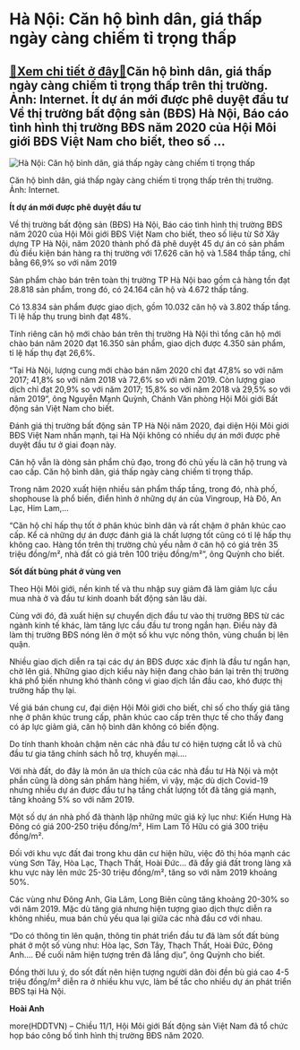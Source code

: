 Hà Nội: Căn hộ bình dân, giá thấp ngày càng chiếm tỉ trọng thấp
===================================================================

[:gift:Xem chi tiết ở đây:gift:](https://hddtvn.com/ha-noi-can-ho%cc%a3-binh-dan-gia-thap-ngay-cang-chiem-ti-trong-thap/)Căn hộ bình dân, giá thấp ngày càng chiếm tỉ trọng thấp trên thị trường. Ảnh: Internet. Ít dự án mới được phê duyệt đầu tư Về thị trường bất động sản (BĐS) Hà Nội, Báo cáo tình hình thị trường BĐS năm 2020 của Hội Môi giới BĐS Việt Nam cho biết, theo số …
------------------------------------------------------------------------------------------------------------------------------------------------------------------------------------------------------------------------------------------------------------------------





![Hà Nội: Căn hộ bình dân, giá thấp ngày càng chiếm tỉ trọng thấp](https://hddtvn.com/wp-content/uploads/2021/01/4544_nha-xa-hoi.jpg "Hà Nội: Căn hộ bình dân, giá thấp ngày càng chiếm tỉ trọng thấp")


Căn hộ bình dân, giá thấp ngày càng chiếm tỉ trọng thấp trên thị trường. Ảnh: Internet.



**Ít dự án mới được phê duyệt đầu tư**


Về thị trường bất động sản (BĐS) Hà Nội, Báo cáo tình hình thị trường BĐS năm 2020 của Hội Môi giới BĐS Việt Nam cho biết, theo số liệu từ Sở Xây dựng TP Hà Nội, năm 2020 thành phố đã phê duyệt 45 dự án có sản phẩm đủ điều kiện bán hàng ra thị trường với 17.626 căn hộ và 1.584 thấp tầng, chỉ bằng 66,9% so với năm 2019


Sản phẩm chào bán trên toàn thị trường TP Hà Nội bao gồm cả hàng tồn đạt 28.818 sản phẩm, trong đó, có 24.164 căn hộ và 4.672 thấp tầng.


Có 13.834 sản phẩm được giao dịch, gồm 10.032 căn hộ và 3.802 thấp tầng. Tỉ lệ hấp thụ trung bình đạt 48%.


Tính riêng căn hộ mới chào bán trên thị trường Hà Nội thì tổng căn hộ mới chào bán năm 2020 đạt 16.350 sản phẩm, giao dịch được 4.350 sản phẩm, tỉ lệ hấp thụ đạt 26,6%.


“Tại Hà Nội, lượng cung mới chào bán năm 2020 chỉ đạt 47,8% so với năm 2017; 41,8% so với năm 2018 và 72,6% so với năm 2019. Còn lượng giao dịch chỉ đạt 20,9% so với năm 2017; 15,8% so với năm 2018 và 29,5% so với năm 2019”, ông Nguyễn Mạnh Quỳnh, Chánh Văn phòng Hội Môi giới Bất động sản Việt Nam cho biết.


Đánh giá thị trường bất động sản TP Hà Nội năm 2020, đại diện Hội Môi giới BĐS Việt Nam nhấn mạnh, tại Hà Nội không có nhiều dự án mới được phê duyệt đầu tư ở giai đoạn này.


Căn hộ vẫn là dòng sản phẩm chủ đạo, trong đó chủ yếu là căn hộ trung và cao cấp. Căn hộ bình dân, giá thấp ngày càng chiếm tỉ trọng thấp.


Trong năm 2020 xuất hiện nhiều sản phẩm thấp tầng, trong đó, nhà phố, shophouse là phổ biến, điển hình ở những dự án của Vingroup, Hà Đô, An Lạc, Him Lam,…


“Căn hộ chỉ hấp thụ tốt ở phân khúc bình dân và rất chậm ở phân khúc cao cấp. Kể cả những dự án được đánh giá là chất lượng tốt cũng có tỉ lệ hấp thụ không cao. Hàng tồn trên thị trường chủ yếu nằm ở căn hộ có giá trên 35 triệu đồng/m², nhà đất có giá trên 100 triệu đồng/m²”, ông Quỳnh cho biết.


**Sốt đất bùng phát ở vùng ven**


Theo Hội Môi giới, nền kinh tế và thu nhập suy giảm đã làm giảm lực cầu mua nhà ở và đầu tư kinh doanh bất động sản lâu dài.


Cùng với đó, đã xuất hiện sự chuyển dịch đầu tư vào thị trường BĐS từ các ngành kinh tế khác, làm tăng lực cầu đầu tư trong ngắn hạn. Điều này đã làm thị trường BĐS nóng lên ở một số khu vực nông thôn, vùng chuẩn bị lên quận.


Nhiều giao dịch diễn ra tại các dự án BĐS được xác định là đầu tư ngắn hạn, chờ lên giá. Những giao dịch kiểu này hiện đang chào bán lại trên thị trường khá phổ biến nhưng khó thành công vì giao dịch lần đầu cao, khó được thị trường hấp thụ lại.


Về giá bán chung cư, đại diện Hội Môi giới cho biết, chỉ số cho thấy giá tăng nhẹ ở phân khúc trung cấp, phân khúc cao cấp trên thực tế cho thấy đang có áp lực giảm giá, căn hộ bình dân không có biến động.


Do tính thanh khoản chậm nên các nhà đầu tư có hiện tượng cắt lỗ và chủ đầu tư gia tăng chính sách hỗ trợ, khuyến mại….


Với nhà đất, do đây là món ăn ưa thích của các nhà đầu tư Hà Nội và một phần cũng là dòng sản phẩm hàng hiếm, vì vậy, mặc dù dịch Covid-19 nhưng nhiều dự án được đầu tư hạ tầng chất lượng tốt đã tăng giá mạnh, tăng khoảng 5% so với năm 2019.


Một số dự án nhà phố đã thành lập những mức giá kỷ lục như: Kiến Hưng Hà Đông có giá 200-250 triệu đồng/m², Him Lam Tố Hữu có giá 300 triệu đồng/m².


Đối với khu vực đất đai trong khu dân cư hiện hữu, việc đô thị hóa mạnh các vùng Sơn Tây, Hòa Lạc, Thạch Thất, Hoài Đức… đã đẩy giá đất trong làng xã khu vực này lên mức 25-30 triệu đồng/m², tăng so với năm 2019 khoảng 50%.


Các vùng như Đông Anh, Gia Lâm, Long Biên cũng tăng khoảng 20-30% so với năm 2019. Mặc dù tăng giá nhưng hiện tượng giao dịch thực diễn ra không nhiều, mua bán chủ yếu qua lại giữa các nhà đầu cơ với nhau.


“Do có thông tin lên quận, thông tin phát triển đầu tư đã làm sốt đất bùng phát ở một số vùng như: Hòa lạc, Sơn Tây, Thạch Thất, Hoài Đức, Đông Anh…. Đế cuối năm hiện tượng trên đã lắng dịu”, ông Quỳnh cho biết.


Đồng thời lưu ý, do sốt đất nên hiện tượng người dân đòi đền bù giá cao 4-5 triệu đồng/m² diễn ra ở nhiều khu vực, làm bế tắc cho nhiều dự án phát triển BĐS tại Hà Nội.




**Hoài Anh**



more(HDDTVN) – Chiều 11/1, Hội Môi giới Bất động sản Việt Nam đã tổ chức họp báo công bố tình hình thị trường BĐS năm 2020.

